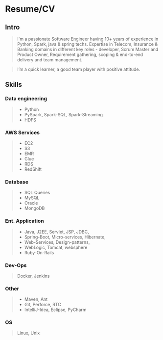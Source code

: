 # Resume/CV 
## Intro
>I'm a passionate Software Engineer having 10+ years of experience in Python, Spark, java & spring techs. Expertise in
Telecom, Insurance & Banking domains in different key roles - developer, Scrum Master and
Product Owner, Requirement gathering, scoping & end-to-end delivery and team management.

> I’m a quick learner, a good team player with positive attitude.

## Skills 
### Data engineering
> * Python
> * PySpark, Spark-SQL, Spark-Streaming
> * HDFS

### AWS Services
> * EC2 
> * S3 
> * EMR 
> * Glue 
> * RDS 
> * RedShift 

### Database
> * SQL Queries
> * MySQL
> * Oracle
> * MongoDB  

### Ent. Application
> * Java, J2EE, Servlet, JSP, JDBC, 
> * Spring-Boot, Micro-services, Hibernate, 
> * Web-Services, Design-patterns, 
> * WebLogic, Tomcat, websphere
> * Ruby-On-Rails

### Dev-Ops
> Docker, Jenkins

### Other
> * Maven, Ant
> * Git, Perforce, RTC
> * IntelliJ-Idea, Eclipse, PyCharm

### OS
> Linux, Unix
 


